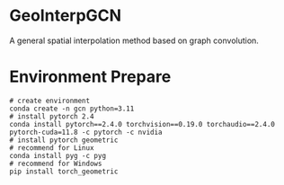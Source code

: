 # GeoInterpGCN
A general spatial interpolation method based on graph convolution.

# Environment Prepare
```shell
# create environment
conda create -n gcn python=3.11
# install pytorch 2.4
conda install pytorch==2.4.0 torchvision==0.19.0 torchaudio==2.4.0  pytorch-cuda=11.8 -c pytorch -c nvidia
# install pytorch geometric 
# recommend for Linux
conda install pyg -c pyg
# recommend for Windows
pip install torch_geometric
```
